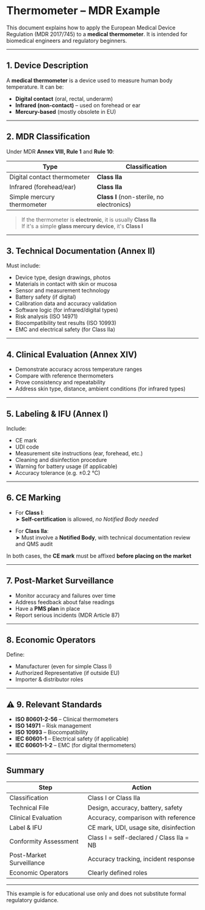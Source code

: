 # Thermometer – MDR Example

This document explains how to apply the European Medical Device Regulation (MDR 2017/745) to a **medical thermometer**. It is intended for biomedical engineers and regulatory beginners.

---

##  1. Device Description

A **medical thermometer** is a device used to measure human body temperature. It can be:

- **Digital contact** (oral, rectal, underarm)
- **Infrared (non-contact)** – used on forehead or ear
- **Mercury-based** (mostly obsolete in EU)

---

##  2. MDR Classification

Under MDR **Annex VIII, Rule 1** and **Rule 10**:

| Type                       | Classification |
|----------------------------|----------------|
| Digital contact thermometer | **Class IIa**  |
| Infrared (forehead/ear)     | **Class IIa**  |
| Simple mercury thermometer  | **Class I** (non-sterile, no electronics)  |

> If the thermometer is **electronic**, it is usually **Class IIa**  
> If it's a simple **glass mercury device**, it's **Class I**

---

##  3. Technical Documentation (Annex II)

Must include:

- Device type, design drawings, photos
- Materials in contact with skin or mucosa
- Sensor and measurement technology
- Battery safety (if digital)
- Calibration data and accuracy validation
- Software logic (for infrared/digital types)
- Risk analysis (ISO 14971)
- Biocompatibility test results (ISO 10993)
- EMC and electrical safety (for Class IIa)

---

##  4. Clinical Evaluation (Annex XIV)

- Demonstrate accuracy across temperature ranges
- Compare with reference thermometers
- Prove consistency and repeatability
- Address skin type, distance, ambient conditions (for infrared types)

---

##  5. Labeling & IFU (Annex I)

Include:

- CE mark
- UDI code
- Measurement site instructions (ear, forehead, etc.)
- Cleaning and disinfection procedure
- Warning for battery usage (if applicable)
- Accuracy tolerance (e.g. ±0.2 °C)

---

##  6. CE Marking

- For **Class I**:  
  ➤ **Self-certification** is allowed, *no Notified Body needed*

- For **Class IIa**:  
  ➤ Must involve a **Notified Body**, with technical documentation review and QMS audit

In both cases, the **CE mark** must be affixed **before placing on the market**

---

##  7. Post-Market Surveillance

- Monitor accuracy and failures over time
- Address feedback about false readings
- Have a **PMS plan** in place
- Report serious incidents (MDR Article 87)

---

##  8. Economic Operators

Define:

- Manufacturer (even for simple Class I)
- Authorized Representative (if outside EU)
- Importer & distributor roles

---

## ⚠ 9. Relevant Standards

- **ISO 80601-2-56** – Clinical thermometers
- **ISO 14971** – Risk management
- **ISO 10993** – Biocompatibility
- **IEC 60601-1** – Electrical safety (if applicable)
- **IEC 60601-1-2** – EMC (for digital thermometers)

---

##  Summary

| Step                         | Action                                      |
|------------------------------|---------------------------------------------|
| Classification               | Class I or Class IIa                        |
| Technical File               | Design, accuracy, battery, safety           |
| Clinical Evaluation          | Accuracy, comparison with reference         |
| Label & IFU                  | CE mark, UDI, usage site, disinfection      |
| Conformity Assessment        | Class I = self-declared / Class IIa = NB    |
| Post-Market Surveillance     | Accuracy tracking, incident response        |
| Economic Operators           | Clearly defined roles                       |

---

This example is for educational use only and does not substitute formal regulatory guidance.
